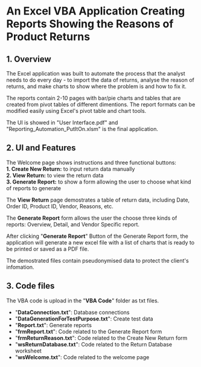 # An Excel VBA Application Creating Reports Showing the Reasons of Product Returns

## 1. Overview
The Excel application was built to automate the process that the analyst needs to do every day - to import the data of returns, analyse the reason of returns, and make charts to show where the problem is and how to fix it.

The reports contain 2-10 pages with bar/pie charts and tables that are created from pivot tables of different dimentions. The report formats can be modified easily using Excel's pivot table and chart tools.

The UI is showed in "User Interface.pdf" and "Reporting_Automation_PutItOn.xlsm" is the final application.

## 2. UI and Features
The Welcome page shows instructions and three functional buttons:  
__1. Create New Return:__ to input return data manually  
__2. View Return:__ to view the return data  
__3. Generate Report:__ to show a form allowing the user to choose what kind of reports to generate  

The __View Return__ page demostrates a table of return data, including Date, Order ID, Product ID, Vendor, Reasons, etc.

The __Generate Report__ form allows the user the choose three kinds of reports: Overview, Detail, and Vendor Specific report.

After clicking "__Generate Report__" Button of the Generate Report form, the application will generate a new excel file with a list of charts that is ready to be printed or saved as a PDF file.

The demostrated files contain pseudonymised data to protect the client's infomation.

## 3. Code files
The VBA code is upload in the "__VBA Code__" folder as txt files.  

* "__DataConnection.txt__": Database connections
* "__DataGenerationForTestPurpose.txt__": Create test data
* "__Report.txt__": Generate reports
* "__frmReport.txt__": Code related to the Generate Report form
* "__frmReturnReason.txt__": Code related to the Create New Return form
* "__wsReturnDatabase.txt__": Code related to the Return Database worksheet
* "__wsWelcome.txt__": Code related to the welcome page
